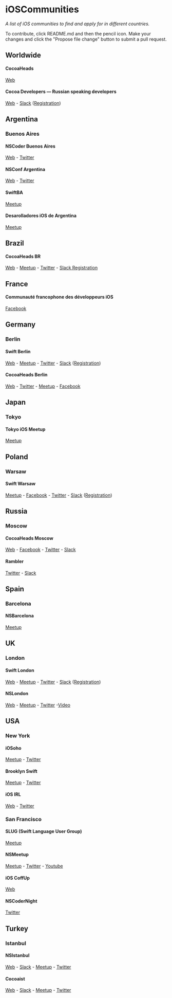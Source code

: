 # iOSCommunities

*A list of iOS communities to find and apply for in different countries.*

To contribute, click README.md and then the pencil icon. Make your changes and click the "Propose file change" button to submit a pull request.

## Worldwide

#### CocoaHeads
[Web](http://cocoaheads.org)

#### Cocoa Developers — Russian speaking developers

[Web](http://cocoadevelopers.club) - [Slack](http://cocoa-developers.slack.com) ([Registration](http://cocoadevelopers.club/chat/))


## Argentina

### Buenos Aires

#### NSCoder Buenos Aires

[Web](http://nscoderba.tumblr.com) - [Twitter](https://twitter.com/nscoderba)

#### NSConf Argentina

[Web](http://nsconfarg.com) - [Twitter](https://twitter.com/nsconfarg)

#### SwiftBA

[Meetup](http://www.meetup.com/SwiftBA/)

#### Desarolladores iOS de Argentina

[Meetup](http://www.meetup.com/Desarrolladores-iOS-de-Argentina/)

## Brazil

#### CocoaHeads BR

[Web](http://www.cocoaheads.com.br/) - [Meetup](https://www.meetup.com/AppsterdamBR/) - [Twitter](https://twitter.com/cocoaheadsbr/) - [Slack Registration](http://iosdevbr.herokuapp.com/)


## France

#### Communauté francophone des développeurs iOS 

[Facebook](https://www.facebook.com/groups/devsios/) 

## Germany

### Berlin

#### Swift Berlin

[Web](http://swift.berlin) - [Meetup](http://www.meetup.com/swift-berlin/) - [Twitter](https://twitter.com/swiftberlin/) - [Slack](https://swiftberlin.slack.com) ([Registration](http://swift-berlin-slackin.herokuapp.com/))

#### CocoaHeads Berlin

[Web](http://cocoaheads-berlin.org) - [Twitter](http://swift-berlin-slackin.herokuapp.com/) - [Meetup](http://www.meetup.com/Cocoaheads-Berlin/) - [Facebook](https://www.facebook.com/groups/cocoaheads.berlin/)

## Japan

### Tokyo

#### Tokyo iOS Meetup

[Meetup](https://www.meetup.com/TokyoiOSMeetup/)

## Poland

### Warsaw

#### Swift Warsaw

[Meetup](http://www.meetup.com/Swift-Warsaw/) - [Facebook](https://www.facebook.com/swiftwarsaw/) - [Twitter](https://twitter.com/swiftwarsaw) - [Slack](https://swift-warsaw.slack.com) ([Registration](https://sw-slack.herokuapp.com))


## Russia

### Moscow

#### CocoaHeads Moscow

[Web](http://www.cocoaheads.ru) - [Facebook](https://www.facebook.com/cocoaheadsmsk) - [Twitter](https://twitter.com/cocoaheadsmsk) - [Slack](http://cocoa-developers.slack.com)


#### Rambler

[Twitter](https://twitter.com/rambler_ios) - [Slack](https://cocoa-developers.slack.com/messages/rambler-ios/)

## Spain

### Barcelona

#### NSBarcelona

[Meetup](https://www.meetup.com/nsbarcelona/)

## UK

### London

#### Swift London

[Web](http://swiftldn.co) - [Meetup](http://www.meetup.com/swiftlondon/) - [Twitter](https://twitter.com/swiftLDN) - [Slack](https://swiftlondon.slack.com) ([Registration](https://swiftlondonslack.herokuapp.com))

#### NSLondon

[Web](http://nslondon.com) - [Meetup](http://www.meetup.com/NSLondon/) - [Twitter](https://twitter.com/NSLondonMeetup/) -[Video](https://vimeopro.com/nslondon/nslondon)


## USA

### New York

#### iOSoho

[Meetup](http://www.meetup.com/iOSoho/) - [Twitter](https://twitter.com/iOSoho/)

#### Brooklyn Swift

[Meetup](http://www.meetup.com/Brooklyn-Swift-Developers/) - [Twitter](https://twitter.com/bklnswift)

#### iOS IRL

[Web](http://iosirl.com) - [Twitter](https://twitter.com/iosirl)

### San Francisco

#### SLUG (Swift Language User Group)

[Meetup](http://www.meetup.com/swift-language/)

#### NSMeetup

[Meetup](http://www.meetup.com/nsmeetup/) - [Twitter](https://twitter.com/nsmeetup) - [Youtube](https://www.youtube.com/channel/UCJ09GpR7MvE5e8DqspL6tNw)

#### iOS CoffUp

[Web](http://rodericj.github.io/CoffUp/)

#### NSCoderNight

[Twitter](https://twitter.com/nscodernightsf)

## Turkey

### Istanbul

#### NSIstanbul

[Web](http://nsistanbul.com/) - [Slack](https://nsistanbul.slack.com) - [Meetup](http://www.meetup.com/NSIstanbul-iOS-Meetup/) - [Twitter](https://twitter.com/NS_Istanbul)

#### Cocoaist

[Web](http://cocoaist.org/) - [Slack](https://cocoaist.slack.com) - [Meetup](http://www.meetup.com/cocoaist/) - [Twitter](https://twitter.com/cocoaist)

